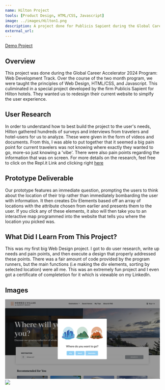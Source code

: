 ```yaml
---
name: Hilton Project
tools: [Product Design, HTML/CSS, Javascript]
image: ../images/Hilton1.png
description: A project done for Publicis Sapient during the Global Career Accelerator 2024 Program.    
external_url: 
---
```


[Demo Project](/Hilton)

## Overview

This project was done during the Global Career Accelerator 2024 Program: Web Development Track. Over the course of the two month program, we were taught the principles of Web Design, HTML/CSS, and Javascript. This culiminated in a special project developed by the firm Publicis Sapient for Hilton hotels. They wanted us to redesign their current website to simplfy the user experience. 

## User Research

In order to understand how to best build the project to the user's needs, Hilton gathered hundreds of surveys and interviews from travelers and hotel-users for us to analyze. These were given in the form of videos and documents. From this, I was able to put together that it seemed a big pain point for current travelers was not knowing where exactly they wanted to go, more-so just knowing a 'vibe'. There were also pain points regarding the information that was on screen. For more details on the research, feel free to click on the Repl.it Link and clicking right [here](/Hilton/marketUsersPrototype.md)

## Prototype Deliverable

Our prototype features an immediate question, prompting the users to think about the location of their trip rather than immediately bombarding the user with information. It then creates Div Elements based off an array of locations with the attribute chosen from earlier and presents them to the user. If you click any of these elements, it also will then take you to an interactive map programmed into the website that tells you where the location you picked was.

## What Did I Learn From This Project?

This was my first big Web Design project. I got to do user research, write up needs and pain points, and then execute a design that properly addressed these points. There was a fair amount of code provided by the program runners, but the main functions (i.e making the div elements, sorting by selected location) were all me. This was an extremely fun project and I even got a certificate of completetion for it which is viewable on my LinkedIn.


## Images
<img src="../images/Hilton1.png">
<img src="../images/Hilton2.png">